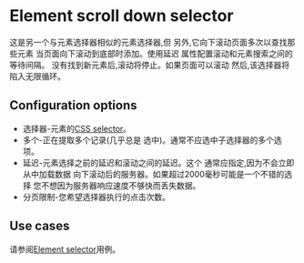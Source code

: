# Element scroll down selector

这是另一个与元素选择器相似的元素选择器,但
另外,它向下滚动页面多次以查找那些元素
当页面向下滚动到底部时添加。使用延迟
属性配置滚动和元素搜索之间的等待间隔。
没有找到新元素后,滚动将停止。如果页面可以滚动
然后,该选择器将陷入无限循环。

## Configuration options

- 选择器-元素的[CSS selector][css-selector]。
- 多个-正在提取多个记录(几乎总是
    选中)。通常不应选中子选择器的多个选项。
- 延迟-元素选择之前的延迟和滚动之间的延迟。这个
    通常应指定,因为不会立即从中加载数据
    向下滚动后的服务器。如果超过2000毫秒可能是一个不错的选择
    您不想因为服务器响应速度不够快而丢失数据。
- 分页限制-您希望选择器执行的点击次数。

## Use cases

请参阅[Element selector][element-selector]用例。

[element-selector]: Element%20selector.md
[css-selector]: ../CSS%20selector.md